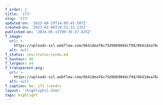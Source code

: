 ```yaml
---
f_order: 2
title: '173'
slug: '173'
updated-on: '2023-08-29T14:08:45.507Z'
created-on: '2023-02-06T19:53:33.135Z'
published-on: '2024-05-13T09:35:37.825Z'
f_image:
  url: >-
    https://uploads-ssl.webflow.com/6641dea76c75d9b6904dcf9d/6641dea76c75d9b6904dd3a9_173.jpg
  alt: null
f_status: cms/status/vendu.md
f_hauteur: 86
f_largeur: 54
f_transparent-png:
  url: >-
    https://uploads-ssl.webflow.com/6641dea76c75d9b6904dcf9d/6641dea76c75d9b6904dd3b7_173.png
  alt: null
f_caption: No. 173 (vendu)
layout: '[highlight].html'
tags: highlight
---
```



